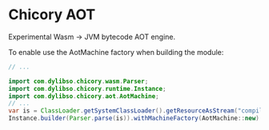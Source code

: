 # Chicory AOT

Experimental Wasm -> JVM bytecode AOT engine.

To enable use the AotMachine factory when building the module:

<!--
```java
//DEPS com.dylibso.chicory:wasm-corpus:999-SNAPSHOT
//DEPS com.dylibso.chicory:aot:999-SNAPSHOT
```
-->

```java
// ...

import com.dylibso.chicory.wasm.Parser;
import com.dylibso.chicory.runtime.Instance;
import com.dylibso.chicory.aot.AotMachine;
// ...
var is = ClassLoader.getSystemClassLoader().getResourceAsStream("compiled/basic.c.wasm");
Instance.builder(Parser.parse(is)).withMachineFactory(AotMachine::new).build();
```
